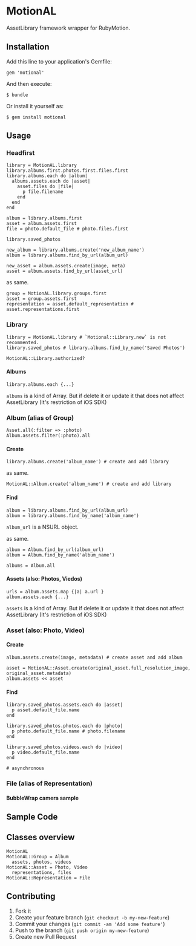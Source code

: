 # MotionAL

AssetLibrary framework wrapper for RubyMotion.

## Installation

Add this line to your application's Gemfile:

    gem 'motional'

And then execute:

    $ bundle

Or install it yourself as:

    $ gem install motional

## Usage

### Headfirst
    
    library = MotionAL.library
    library.albums.first.photos.first.files.first
    library.albums.each do |album|
      albums.assets.each do |asset|
        asset.files do |file|
          p file.filename
        end
      end
    end
    
    album = library.albums.first
    asset = album.assets.first
    file = photo.default_file # photo.files.first

    library.saved_photos

    new_album = library.albums.create('new_album_name')
    album = library.albums.find_by_url(album_url)

    new_asset = album.assets.create(image, meta)
    asset = album.assets.find_by_url(asset_url)
    
as same.

    group = MotionAL.library.groups.first
    asset = group.assets.first
    representation = asset.default_representation # asset.representations.first

### Library

    library = MotionAL.library # `Motional::Library.new` is not recommented.
    library.saved_photos # library.albums.find_by_name('Saved Photos')

    MotionAL::Library.authorized?

#### Albums

    library.albums.each {...}

`albums` is a kind of Array.
But if delete it or update it that does not affect AssetLibrary (It's restriction of iOS SDK)

### Album (alias of Group)
    
    Asset.all(:filter => :photo)
    Album.assets.filter(:photo).all

#### Create

    library.albums.create('album_name') # create and add library

as same.

    MotionAL::Album.create('album_name') # create and add library
    
#### Find

    album = library.albums.find_by_url(album_url)
    album = library.albums.find_by_name('album_name')

`album_url` is a NSURL object.

as same.

    album = Album.find_by_url(album_url)
    album = Album.find_by_name('album_name')

    albums = Album.all

#### Assets (also: Photos, Viedos)
    
    urls = album.assets.map {|a| a.url }
    album.assets.each {...}

`assets` is a kind of Array.
But if delete it or update it that does not affect AssetLibrary (It's restriction of iOS SDK)

### Asset (also: Photo, Video)

#### Create

    album.assets.create(image, metadata) # create asset and add album
    
    asset = MotionAL::Asset.create(original_asset.full_resolution_image, original_asset.metadata)
    album.assets << asset
    
#### Find
    
    library.saved_photos.assets.each do |asset|
      p asset.default_file.name
    end
    
    library.saved_photos.photos.each do |photo|
      p photo.default_file.name # photo.filename
    end
    
    library.saved_photos.videos.each do |video|
      p video.default_file.name
    end
    
    # asynchronous

### File (alias of Representation)

#### BubbleWrap camera sample

## Sample Code

## Classes overview

    MotionAL
    MotionAL::Group = Album
      assets, photos, videos
    MotionAL::Asset = Photo, Video
      representations, files
    MotionAL::Representation = File

## Contributing

1. Fork it
2. Create your feature branch (`git checkout -b my-new-feature`)
3. Commit your changes (`git commit -am 'Add some feature'`)
4. Push to the branch (`git push origin my-new-feature`)
5. Create new Pull Request
